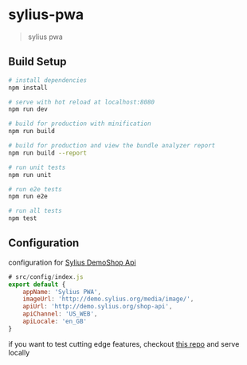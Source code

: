 # sylius-pwa

> sylius pwa

## Build Setup

``` bash
# install dependencies
npm install

# serve with hot reload at localhost:8080
npm run dev

# build for production with minification
npm run build

# build for production and view the bundle analyzer report
npm run build --report

# run unit tests
npm run unit

# run e2e tests
npm run e2e

# run all tests
npm test
```

## Configuration

configuration for [Sylius DemoShop Api](http://demo.sylius.org)

``` javascript
# src/config/index.js
export default {
    appName: 'Sylius PWA',
    imageUrl: 'http://demo.sylius.org/media/image/',
    apiUrl: 'http://demo.sylius.org/shop-api',
    apiChannel: 'US_WEB',
    apiLocale: 'en_GB'
}
```

if you want to test cutting edge features,
checkout [this repo](https://github.com/sdleiw/SyliusApi) and serve locally
